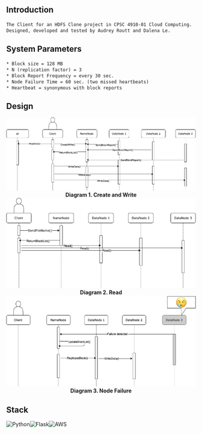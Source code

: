 ## Introduction 
```
The Client for an HDFS Clone project in CPSC 4910-01 Cloud Computing. 
Designed, developed and tested by Audrey Routt and Dalena Le.
``` 

## System Parameters
```
* Block size = 128 MB
* N (replication factor) = 3 
* Block Report Frequency = every 30 sec.
* Node Failure Time = 60 sec. (two missed heartbeats)
* Heartbeat = synonymous with block reports 
```

## Design
<img src="/SequenceDiagrams/CreateWrite.png"/>
<b><div align="center">Diagram 1. Create and Write</b></div>
<img src="/SequenceDiagrams/Read.png"/>
<b><div align="center">Diagram 2. Read</b></div>
<img src="/SequenceDiagrams/NodeFailures.png"/>
<b><div align="center">Diagram 3. Node Failure</b></div>

## Stack 
![Python](https://img.shields.io/badge/python-3670A0?style=for-the-badge&logo=python&logoColor=ffdd54)![Flask](https://img.shields.io/badge/flask-%23000.svg?style=for-the-badge&logo=flask&logoColor=white)![AWS](https://img.shields.io/badge/AWS-%23FF9900.svg?style=for-the-badge&logo=amazon-aws&logoColor=white)
